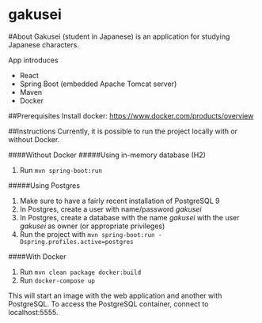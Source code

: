 # gakusei

#About
Gakusei (student in Japanese) is an application for studying Japanese characters.

App introduces

- React
- Spring Boot (embedded Apache Tomcat server)
- Maven
- Docker

##Prerequisites
Install docker: https://www.docker.com/products/overview

##Instructions
Currently, it is possible to run the project locally with or without Docker.

####Without Docker
#####Using in-memory database (H2)

1. Run ```mvn spring-boot:run``` 

#####Using Postgres

1. Make sure to have a fairly recent installation of PostgreSQL 9
2. In Postgres, create a user with name/password *gakusei*
3. In Postgres, create a database with the name *gakusei* with the user *gakusei* as owner (or appropriate privileges)
4. Run the project with ```mvn spring-boot:run -Dspring.profiles.active=postgres```

####With Docker

1. Run ```mvn clean package docker:build```
2. Run ```docker-compose up```

This will start an image with the web application and another with PostgreSQL. To access the PostgreSQL container, connect to localhost:5555.
